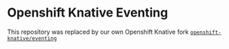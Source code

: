 # Openshift Knative Eventing

This repository was replaced by our own Openshift Knative fork [`openshift-knative/eventing`](https://github.com/openshift-knative/eventing)
